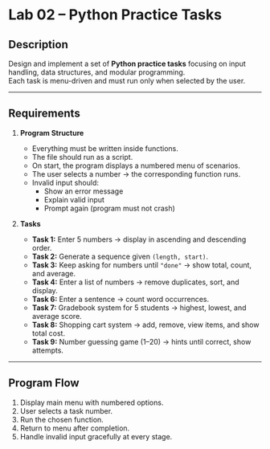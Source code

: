 # Lab 02 – Python Practice Tasks  

## Description

Design and implement a set of **Python practice tasks** focusing on input handling, data structures, and modular programming.  
Each task is menu-driven and must run only when selected by the user.  

---

## Requirements  

1. **Program Structure**  
   - Everything must be written inside functions.  
   - The file should run as a script.  
   - On start, the program displays a numbered menu of scenarios.  
   - The user selects a number → the corresponding function runs.  
   - Invalid input should:  
     - Show an error message  
     - Explain valid input  
     - Prompt again (program must not crash)  

2. **Tasks**  
   - **Task 1:** Enter 5 numbers → display in ascending and descending order.  
   - **Task 2:** Generate a sequence given `(length, start)`.  
   - **Task 3:** Keep asking for numbers until `"done"` → show total, count, and average.  
   - **Task 4:** Enter a list of numbers → remove duplicates, sort, and display.  
   - **Task 6:** Enter a sentence → count word occurrences.  
   - **Task 7:** Gradebook system for 5 students → highest, lowest, and average score.  
   - **Task 8:** Shopping cart system → add, remove, view items, and show total cost.  
   - **Task 9:** Number guessing game (1–20) → hints until correct, show attempts.  

---

## Program Flow  

1. Display main menu with numbered options.  
2. User selects a task number.  
3. Run the chosen function.  
4. Return to menu after completion.  
5. Handle invalid input gracefully at every stage.  
